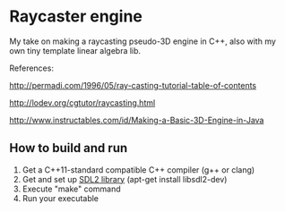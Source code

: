 # Raycaster engine

My take on making a raycasting pseudo-3D engine in C++, also with my own tiny template linear algebra lib.

References:

http://permadi.com/1996/05/ray-casting-tutorial-table-of-contents

http://lodev.org/cgtutor/raycasting.html

http://www.instructables.com/id/Making-a-Basic-3D-Engine-in-Java

## How to build and run

1. Get a C++11-standard compatible C++ compiler (g++ or clang)
2. Get and set up [SDL2 library](https://www.libsdl.org/download-2.0.php) (apt-get install libsdl2-dev)
3. Execute "make" command
4. Run your executable
